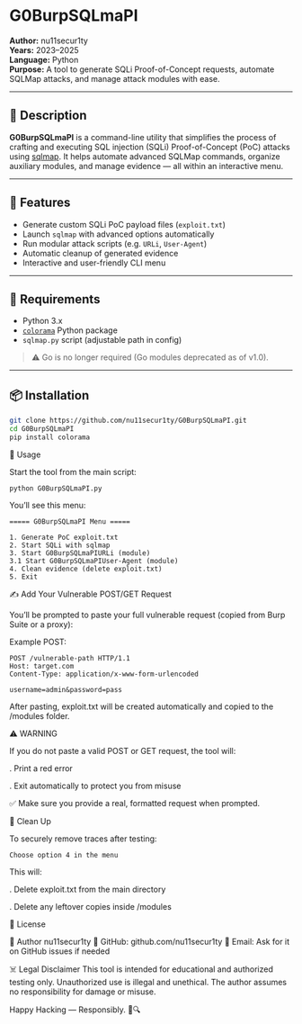 # G0BurpSQLmaPI

**Author:** nu11secur1ty  
**Years:** 2023–2025  
**Language:** Python  
**Purpose:** A tool to generate SQLi Proof-of-Concept requests, automate SQLMap attacks, and manage attack modules with ease.

---

## 🧠 Description

**G0BurpSQLmaPI** is a command-line utility that simplifies the process of crafting and executing SQL injection (SQLi) Proof-of-Concept (PoC) attacks using [sqlmap](https://github.com/sqlmapproject/sqlmap). It helps automate advanced SQLMap commands, organize auxiliary modules, and manage evidence — all within an interactive menu.

---

## 🚀 Features

- Generate custom SQLi PoC payload files (`exploit.txt`)
- Launch `sqlmap` with advanced options automatically
- Run modular attack scripts (e.g. `URLi`, `User-Agent`)
- Automatic cleanup of generated evidence
- Interactive and user-friendly CLI menu

---

## 🧰 Requirements

- Python 3.x  
- [`colorama`](https://pypi.org/project/colorama/) Python package  
- `sqlmap.py` script (adjustable path in config)

> ⚠️ Go is no longer required (Go modules deprecated as of v1.0).

---

## 📦 Installation

```bash
git clone https://github.com/nu11secur1ty/G0BurpSQLmaPI.git
cd G0BurpSQLmaPI
pip install colorama
```
🧪 Usage

Start the tool from the main script:

```
python G0BurpSQLmaPI.py
```
You’ll see this menu:

```
===== G0BurpSQLmaPI Menu =====

1. Generate PoC exploit.txt
2. Start SQLi with sqlmap
3. Start G0BurpSQLmaPIURLi (module)
3.1 Start G0BurpSQLmaPIUser-Agent (module)
4. Clean evidence (delete exploit.txt)
5. Exit
```

✍️ Add Your Vulnerable POST/GET Request

You’ll be prompted to paste your full vulnerable request (copied from Burp Suite or a proxy):

Example POST:

```
POST /vulnerable-path HTTP/1.1
Host: target.com
Content-Type: application/x-www-form-urlencoded

username=admin&password=pass
```

After pasting, exploit.txt will be created automatically and copied to the /modules folder.


⚠️ WARNING


If you do not paste a valid POST or GET request, the tool will:

. Print a red error

. Exit automatically to protect you from misuse

✅ Make sure you provide a real, formatted request when prompted.


🧼 Clean Up

To securely remove traces after testing:

```
Choose option 4 in the menu
```


This will:

. Delete exploit.txt from the main directory

. Delete any leftover copies inside /modules


📜 License

👤 Author
nu11secur1ty
🔗 GitHub: github.com/nu11secur1ty
📧 Email: Ask for it on GitHub issues if needed


☠️ Legal Disclaimer
    This tool is intended for educational and authorized testing only.
    Unauthorized use is illegal and unethical.
    The author assumes no responsibility for damage or misuse.


Happy Hacking — Responsibly. 🧠🔍
